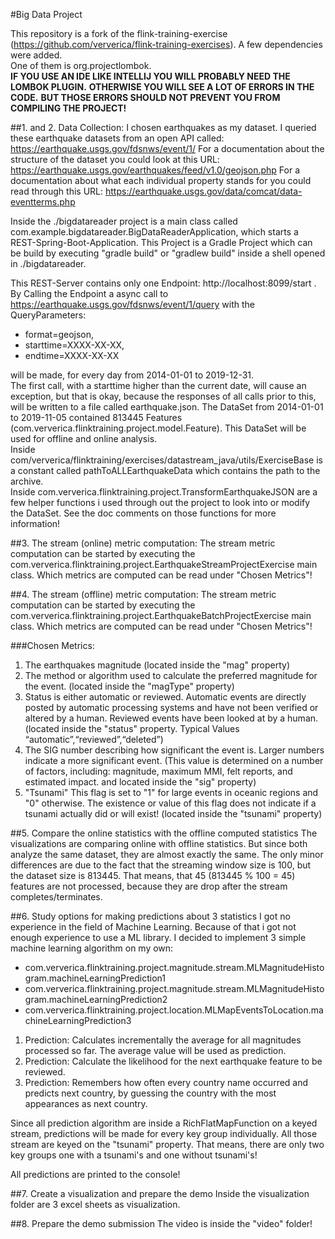 #Big Data Project

This repository is a fork of the flink-training-exercise (https://github.com/ververica/flink-training-exercises).
A few dependencies were added.  
One of them is org.projectlombok.  
**IF YOU USE AN IDE LIKE INTELLIJ YOU WILL PROBABLY NEED THE LOMBOK PLUGIN.**
**OTHERWISE YOU WILL SEE A LOT OF ERRORS IN THE CODE.**
**BUT THOSE ERRORS SHOULD NOT PREVENT YOU FROM COMPILING THE PROJECT!**

##1. and 2. Data Collection:
I chosen earthquakes as my dataset.
I queried these earthquake datasets from an open API called: https://earthquake.usgs.gov/fdsnws/event/1/
For a documentation about the structure of the dataset you could look at this URL: https://earthquake.usgs.gov/earthquakes/feed/v1.0/geojson.php
For a documentation about what each individual property stands for you could read through this URL: https://earthquake.usgs.gov/data/comcat/data-eventterms.php

Inside the ./bigdatareader project is a main class called com.example.bigdatareader.BigDataReaderApplication, which starts a REST-Spring-Boot-Application.
This Project is a Gradle Project which can be build by executing "gradle build" or "gradlew build" inside a shell opened in ./bigdatareader.

This REST-Server contains only one Endpoint: http://localhost:8099/start .
By Calling the Endpoint a async call to https://earthquake.usgs.gov/fdsnws/event/1/query 
with the QueryParameters:

- format=geojson, 
- starttime=XXXX-XX-XX,
- endtime=XXXX-XX-XX

will be made, for every day from 2014-01-01 to 2019-12-31.  
The first call, with a starttime higher than the current date, will cause an exception, 
but that is okay, because the responses of all calls prior to this, will be written to a file called earthquake.json.
The DataSet from 2014-01-01 to 2019-11-05 contained 813445 Features (com.ververica.flinktraining.project.model.Feature).
This DataSet will be used for offline and online analysis.  
Inside com/ververica/flinktraining/exercises/datastream_java/utils/ExerciseBase is a constant called pathToALLEarthquakeData which contains the path to the archive.  
Inside com.ververica.flinktraining.project.TransformEarthquakeJSON are a few helper functions i used through out the project to look into or modify the DataSet.
See the doc comments on those functions for more information!

##3. The stream (online) metric computation:
The stream metric computation can be started by executing the com.ververica.flinktraining.project.EarthquakeStreamProjectExercise main class.
Which metrics are computed can be read under "Chosen Metrics"!

##4. The stream (offline) metric computation:
The stream metric computation can be started by executing the com.ververica.flinktraining.project.EarthquakeBatchProjectExercise main class.
Which metrics are computed can be read under "Chosen Metrics"!

###Chosen Metrics:

1. The earthquakes magnitude (located inside the "mag" property)
2. The method or algorithm used to calculate the preferred magnitude for the event. (located inside the "magType" property)
3. Status is either automatic or reviewed. Automatic events are directly posted by automatic processing systems and have not been verified or altered by a human. Reviewed events have been looked at by a human. (located inside the "status" property. Typical Values “automatic”,“reviewed”,“deleted”)
4. The SIG number describing how significant the event is. Larger numbers indicate a more significant event. (This value is determined on a number of factors, including: magnitude, maximum MMI, felt reports, and estimated impact. and located inside the "sig" property)
5. "Tsunami" This flag is set to "1" for large events in oceanic regions and "0" otherwise. The existence or value of this flag does not indicate if a tsunami actually did or will exist! (located inside the "tsunami" property)


##5. Compare the online statistics with the offline computed statistics
The visualizations are comparing online with offline statistics. 
But since both analyze the same dataset, they are almost exactly the same.
The only minor differences are due to the fact that the streaming window size is 100, but the dataset size is 813445.
That means, that 45 (813445 % 100 = 45) features are not processed, because they are drop after the stream completes/terminates.

##6. Study options for making predictions about 3 statistics
I got no experience in the field of Machine Learning.
Because of that i got not enough experience to use a ML library.
I decided to implement 3 simple machine learning algorithm on my own:

- com.ververica.flinktraining.project.magnitude.stream.MLMagnitudeHistogram.machineLearningPrediction1
- com.ververica.flinktraining.project.magnitude.stream.MLMagnitudeHistogram.machineLearningPrediction2
- com.ververica.flinktraining.project.location.MLMapEventsToLocation.machineLearningPrediction3

1. Prediction: Calculates incrementally the average for all magnitudes processed so far.
The average value will be used as prediction.  
2. Prediction: Calculate the likelihood for the next earthquake feature to be reviewed.
3. Prediction: Remembers how often every country name occurred and predicts next country, by guessing the country with the most appearances as next country.

Since all prediction algorithm are inside a RichFlatMapFunction on a keyed stream, predictions will be made for every key group individually.
All those stream are keyed on the "tsunami" property.
That means, there are only two key groups one with a tsunami's and one without tsunami's!

All predictions are printed to the console!

##7. Create a visualization and prepare the demo
Inside the visualization folder are 3 excel sheets as visualization.

##8. Prepare the demo submission
The video is inside the "video" folder!
